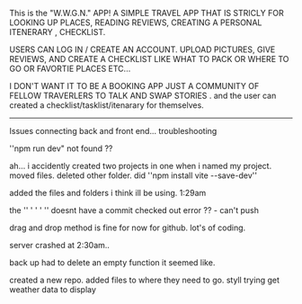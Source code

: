 This is the "W.W.G.N." APP! 
A SIMPLE TRAVEL APP THAT IS STRICLY FOR LOOKING UP PLACES, READING REVIEWS, CREATING A PERSONAL ITENERARY , CHECKLIST. 

USERS CAN LOG IN / CREATE AN ACCOUNT. UPLOAD PICTURES, GIVE REVIEWS, AND CREATE A CHECKLIST LIKE WHAT TO PACK OR WHERE TO GO OR FAVORTIE PLACES ETC... 

I DON'T WANT IT TO BE A BOOKING APP JUST A COMMUNITY OF FELLOW TRAVERLERS TO TALK AND SWAP STORIES . 
and the user can created a checklist/tasklist/itenarary for themselves.  

**************

Issues connecting back and front end... troubleshooting

''npm run dev" not found ??

ah... i accidently created two projects in one when i named my project. moved files. deleted other folder. did ''npm install vite --save-dev'' 

added the files and folders i think ill be using. 1:29am 

the '' '  ' ' '' doesnt have a commit checked out error ?? - can't push

drag and drop method is fine for now for github. lot's of coding. 

server crashed at 2:30am..

back up had to delete an empty function it seemed like. 

created a new repo. added files to where they need to go. styll trying get weather data to display 